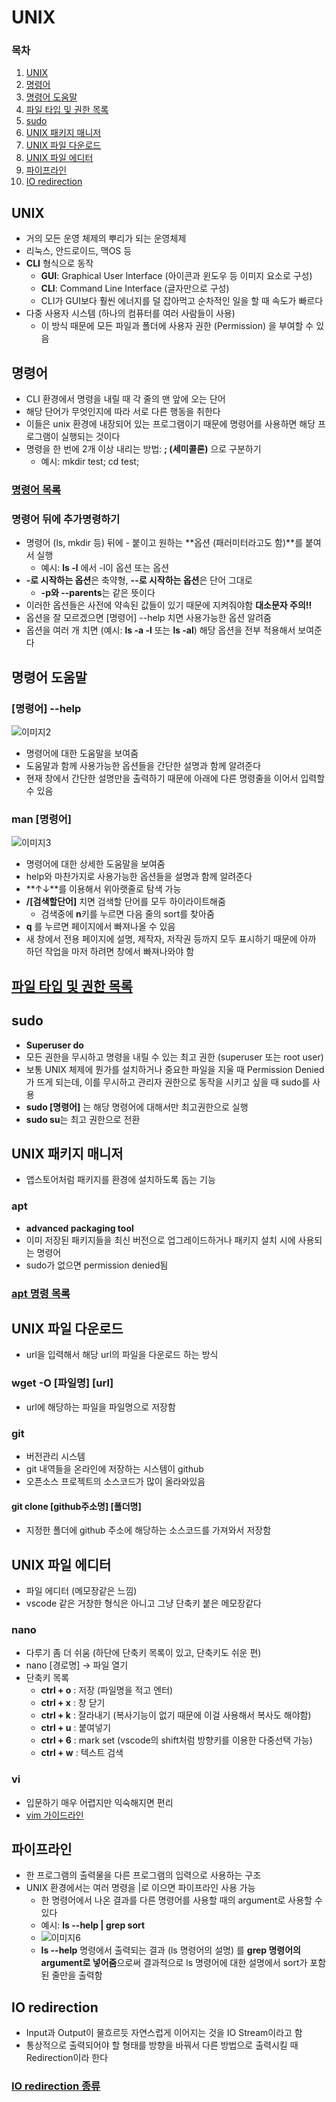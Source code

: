 # UNIX

### 목차

1. [UNIX](#UNIX)
2. [명령어](#명령어)
3. [명령어 도움말](#명령어-도움말)
4. [파일 타입 및 권한 목록](#파일-타입-및-권한-목록)
5. [sudo](#sudo)
6. [UNIX 패키지 매니저](#UNIX-패키지-매니저)
7. [UNIX 파일 다운로드](#UNIX-파일-다운로드)
8. [UNIX 파일 에디터](#UNIX-파일-에디터)
9. [파이프라인](#파이프라인)
10. [IO redirection](#IO-redirection)

## UNIX

- 거의 모든 운영 체제의 뿌리가 되는 운영체제
- 리눅스, 안드로이드, 맥OS 등
- **CLI** 형식으로 동작
  - **GUI**: Graphical User Interface (아이콘과 윈도우 등 이미지 요소로 구성)
  - **CLI**: Command Line Interface (글자만으로 구성)
  - CLI가 GUI보다 훨씬 에너지를 덜 잡아먹고 순차적인 일을 할 때 속도가 빠르다
- 다중 사용자 시스템 (하나의 컴퓨터를 여러 사람들이 사용)
  - 이 방식 때문에 모든 파일과 폴더에 사용자 권한 (Permission) 을 부여할 수 있음

## 명령어

- CLI 환경에서 명령을 내릴 때 각 줄의 맨 앞에 오는 단어
- 해당 단어가 무엇인지에 따라 서로 다른 행동을 취한다
- 이들은 unix 환경에 내장되어 있는 프로그램이기 때문에 명령어를 사용하면 해당 프로그램이 실행되는 것이다
- 명령을 한 번에 2개 이상 내리는 방법: **; (세미콜론)** 으로 구분하기
  - 예시: mkdir test; cd test;

### [명령어 목록](commands.md)

### 명령어 뒤에 추가명령하기

- 명령어 (ls, mkdir 등) 뒤에 - 붙이고 원하는 **옵션 (패러미터라고도 함)**를 붙여서 실행
  - 예시: **ls -l** 에서 -l이 옵션 또는 옵션
- **-로 시작하는 옵션**은 축약형, **--로 시작하는 옵션**은 단어 그대로
  - **-p와 --parents**는 같은 뜻이다
- 이러한 옵션들은 사전에 약속된 값들이 있기 때문에 지켜줘야함 **대소문자 주의!!**
- 옵션을 잘 모르겠으면 [명령어] --help 치면 사용가능한 옵션 알려줌
- 옵션을 여러 개 치면 (예시: **ls -a -l** 또는 **ls -al**) 해당 옵션을 전부 적용해서 보여준다

## 명령어 도움말

### [명령어] --help

![이미지2](img2.png)

- 명령어에 대한 도움말을 보여줌
- 도움말과 함께 사용가능한 옵션들을 간단한 설명과 함께 알려준다
- 현재 창에서 간단한 설명만을 출력하기 때문에 아래에 다른 명령줄을 이어서 입력할 수 있음

### man [명령어]

![이미지3](img3.png)

- 명령어에 대한 상세한 도움말을 보여줌
- help와 마찬가지로 사용가능한 옵션들을 설명과 함께 알려준다
- **↑↓**를 이용해서 위아랫줄로 탐색 가능
- **/[검색할단어]** 치면 검색할 단어를 모두 하이라이트해줌
  - 검색중에 **n**키를 누르면 다음 줄의 sort를 찾아줌
- **q** 를 누르면 페이지에서 빠져나올 수 있음
- 새 창에서 전용 페이지에 설명, 제작자, 저작권 등까지 모두 표시하기 때문에 아까 하던 작업을 마저 하려면 창에서 빠져나와야 함

## [파일 타입 및 권한 목록](type&permission.md)

## sudo

- **Superuser do**
- 모든 권한을 무시하고 명령을 내릴 수 있는 최고 권한 (superuser 또는 root user)
- 보통 UNIX 체제에 뭔가를 설치하거나 중요한 파일을 지울 때 Permission Denied가 뜨게 되는데, 이를 무시하고 관리자 권한으로 동작을 시키고 싶을 때 sudo를 사용
- **sudo [명령어]** 는 해당 명령어에 대해서만 최고권한으로 실행
- **sudo su**는 최고 권한으로 전환

## UNIX 패키지 매니저

- 앱스토어처럼 패키지를 환경에 설치하도록 돕는 기능

### apt

- **advanced packaging tool**
- 이미 저장된 패키지들을 최신 버전으로 업그레이드하거나 패키지 설치 시에 사용되는 명령어
- sudo가 없으면 permission denied됨

### [apt 명령 목록](sudo.md)

## UNIX 파일 다운로드

- url을 입력해서 해당 url의 파일을 다운로드 하는 방식

### wget -O [파일명] [url]

- url에 해당하는 파일을 파일명으로 저장함

### git

- 버전관리 시스템
- git 내역들을 온라인에 저장하는 시스템이 github
- 오픈소스 프로젝트의 소스코드가 많이 올라와있음

#### git clone [github주소명] [폴더명]

- 지정한 폴더에 github 주소에 해당하는 소스코드를 가져와서 저장함

## UNIX 파일 에디터

- 파일 에디터 (메모장같은 느낌)
- vscode 같은 거창한 형식은 아니고 그냥 단축키 붙은 메모장같다

### nano

- 다루기 좀 더 쉬움 (하단에 단축키 목록이 있고, 단축키도 쉬운 편)
- nano [경로명] -> 파일 열기
- 단축키 목록
  - **ctrl + o** : 저장 (파일명을 적고 엔터)
  - **ctrl + x** : 창 닫기
  - **ctrl + k** : 잘라내기 (복사기능이 없기 때문에 이걸 사용해서 복사도 해야함)
  - **ctrl + u** : 붙여넣기
  - **ctrl + 6** : mark set (vscode의 shift처럼 방향키를 이용한 다중선택 가능)
  - **ctrl + w** : 텍스트 검색

### vi

- 입문하기 매우 어렵지만 익숙해지면 편리
- [vim 가이드라인](vim.md)

## 파이프라인

- 한 프로그램의 출력물을 다른 프로그램의 입력으로 사용하는 구조
- UNIX 환경에서는 여러 명령을 |로 이으면 파이프라인 사용 가능
  - 한 명령어에서 나온 결과를 다른 명령어를 사용할 때의 argument로 사용할 수 있다
  - 예시: **ls --help | grep sort**
  - ![이미지6](img6.png)
  - **ls --help** 명령에서 출력되는 결과 (ls 명령어의 설명) 를 **grep 명령어의 argument로 넣어줌**으로써 결과적으로 ls 명령어에 대한 설명에서 sort가 포함된 줄만을 출력함

## IO redirection

- Input과 Output이 물흐르듯 자연스럽게 이어지는 것을 IO Stream이라고 함
- 통상적으로 출력되어야 할 형태를 방향을 바꿔서 다른 방법으로 출력시킬 때 Redirection이라 한다

### [IO redirection 종류](ioredir.md)
